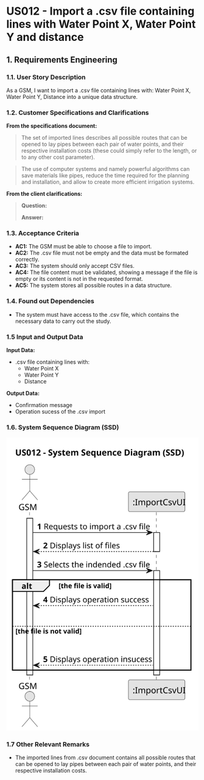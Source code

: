# US012 - Import a .csv file containing lines with Water Point X, Water Point Y and distance

## 1. Requirements Engineering

### 1.1. User Story Description

As a GSM, I want to import a .csv file containing lines with: Water Point X, Water Point Y, Distance into a unique data
structure.

### 1.2. Customer Specifications and Clarifications

**From the specifications document:**

> The set of imported lines describes all possible routes that can be opened to lay pipes between each pair of water
> points, and their respective installation costs (these could simply refer to the length, or to any other cost
> parameter).

> The use of computer systems and namely powerful
> algorithms can save materials like pipes, reduce the time required for the
> planning and installation, and allow to create more efficient irrigation systems.


**From the client clarifications:**

> **Question:**
>
> **Answer:**

### 1.3. Acceptance Criteria

* **AC1:** The GSM must be able to choose a file to import.
* **AC2:** The .csv file must not be empty and the data must be formated correctly.
* **AC3:** The system should only accept CSV files.
* **AC4:** The file content must be validated, showing a message if the file is empty or its content is not in the
  requested format.
* **AC5:** The system stores all possible routes in a data structure.

### 1.4. Found out Dependencies

* The system must have access to the .csv file, which contains the necessary data to carry out the study.

### 1.5 Input and Output Data

**Input Data:**

* .csv file containing lines with:
    * Water Point X
    * Water Point Y
    * Distance

**Output Data:**

* Confirmation message
* Operation sucess of the .csv import

### 1.6. System Sequence Diagram (SSD)

![System Sequence Diagram](svg/us012-system-sequence-diagram.svg)

### 1.7 Other Relevant Remarks

* The imported lines from .csv document contains all possible routes that can be opened to lay pipes between each pair
  of water points, and their respective installation costs.
